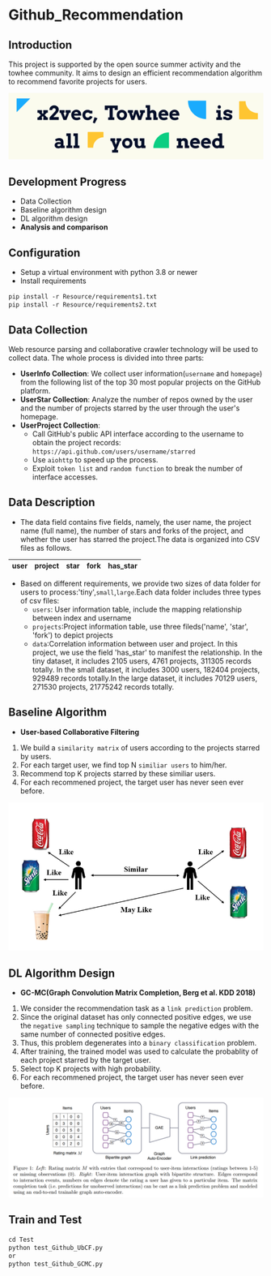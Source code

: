 # Github_Recommendation
## Introduction
This project is supported by the open source summer activity and the towhee community. It aims to design an efficient recommendation algorithm to recommend favorite projects for users.

![image](Image/towhee.png)

## Development Progress
* Data Collection
* Baseline algorithm design
* DL algorithm design
* **Analysis and comparison**

## Configuration
* Setup a virtual environment with python 3.8 or newer
* Install requirements
```
pip install -r Resource/requirements1.txt
pip install -r Resource/requirements2.txt
```


## Data Collection
Web resource parsing and collaborative crawler technology will be used to collect data. The whole process is divided into three parts:
* **UserInfo Collection**: We collect user information(`username` and `homepage`) from the following list of the top 30 most popular projects on the GitHub platform.
* **UserStar Collection**: Analyze the number of repos owned by the user and the number of projects starred by the user through the user's homepage.
* **UserProject Collection**: 
   - Call GitHub's public API interface according to the username to obtain the project records:
    ```https://api.github.com/users/username/starred ```
   - Use `aiohttp` to speed up the process.
   - Exploit `token list` and `random function` to break the number of interface accesses.

## Data Description
* The data field contains five fields, namely, the user name, the project name (full name), the number of stars and forks of the project, and whether the user has starred the project.The data is organized into CSV files as follows.

| user | project | star | fork | has_star |
| ---- | ---- | ---- |---- |---- |

* Based on different requirements, we provide two sizes of data folder for users to process:'tiny',`small`,`large`.Each data folder includes three types of csv files:
    - `users`: User information table, include the mapping relationship between index and username
    - `projects`:Project information table, use three fileds('name', 'star', 'fork') to depict projects
    - `data`:Correlation information between user and project. In this project, we use the field 'has_star' to manifest the relationship. In the tiny dataset, it includes 2105 users, 4761 projects, 311305 records totally. In the small dataset, it includes 3000 users, 182404 projects, 929489 records totally.In the large dataset, it includes 70129 users, 271530 projects, 21775242 records totally.

## Baseline Algorithm
* **User-based Collaborative Filtering**
 1. We build a `similarity matrix` of users according to the projects starred by users.
 2. For each target user, we find top N `similiar users` to him/her. 
 3. Recommend top K projects starred by these similiar users.
 4. For each recommened project, the target user has never seen ever before.

![image](Image/UbCF.png)

## DL Algorithm Design
* **GC-MC(Graph Convolution Matrix Completion, Berg et al. KDD 2018)**
1. We consider the recommendation task as a `link prediction` problem.
2. Since the original dataset has only connected positive edges, we use the `negative sampling` technique to sample the negative edges with the same number of connected positive edges.
3. Thus, this problem degenerates into a `binary classification` problem.
4. After training, the trained model was used to calculate the probablity of each project starred by the target user.
5. Select top K projects with high probability.
6. For each recommened project, the target user has never seen ever before.

![image](Image/GCMC.jpg)

## Train and Test
```
cd Test
python test_Github_UbCF.py
or
python test_Github_GCMC.py
```
